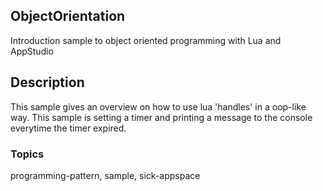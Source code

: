 ## ObjectOrientation

Introduction sample to object oriented programming with Lua and AppStudio

## Description

This sample gives an overview on how to use lua 'handles' in a oop-like way.
This sample is setting a timer and printing a message to the console everytime the timer expired.

### Topics

programming-pattern, sample, sick-appspace